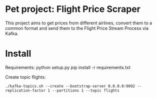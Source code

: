 # Pet project: Flight Price Scraper
This project aims to get prices from different airlines, convert them to a common format
and send them to the Flight Price Stream Process via Kafka.


# Install
    
Requirements:
    python setup.py
    pip install -r requirements.txt

Create topic flights:

    ./kafka-topics.sh --create --bootstrap-server 0.0.0.0:9092 --replication-factor 1 --partitions 1 --topic flights
    
